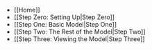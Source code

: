 * [[Home]]
* [[Step Zero: Setting Up|Step Zero]]
* [[Step One: Basic Model|Step One]]
* [[Step Two: The Rest of the Model|Step Two]]
* [[Step Three: Viewing the Model|Step Three]]